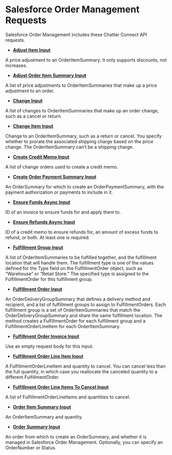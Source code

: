 # Salesforce Order Management Requests

Salesforce Order Management includes these Chatter Connect API requests.

- **[Adjust Item Input](atlas.en-us.230.0.order_management_developer_guide.meta/order_management_developer_guide/connect_requests_adjust_item_input.htm)**

A price adjustment to an OrderItemSummary. It only supports       discounts, not increases.
- **[Adjust Order Item Summary Input](atlas.en-us.230.0.order_management_developer_guide.meta/order_management_developer_guide/connect_requests_adjust_order_item_summary_input.htm)**

A list of price adjustments to OrderItemSummaries that make up a       price adjustment to an order.
- **[Change Input](atlas.en-us.230.0.order_management_developer_guide.meta/order_management_developer_guide/connect_requests_change_input.htm)**

A list of changes to OrderItemSummaries that make up an order       change, such as a cancel or return.
- **[Change Item Input](atlas.en-us.230.0.order_management_developer_guide.meta/order_management_developer_guide/connect_requests_change_item_input.htm)**

Change to an OrderItemSummary, such as a return or cancel. You       specify whether to prorate the associated shipping charge based on the price change. The       OrderItemSummary can’t be a shipping charge.
- **[Create Credit Memo Input](atlas.en-us.230.0.order_management_developer_guide.meta/order_management_developer_guide/connect_requests_create_credit_memo_input.htm)**

A list of change orders used to create a credit     memo.
- **[Create Order Payment Summary Input](atlas.en-us.230.0.order_management_developer_guide.meta/order_management_developer_guide/connect_requests_create_order_payment_summary_input.htm)**

An OrderSummary for which to create an OrderPaymentSummary, with the       payment authorization or payments to include in it.
- **[Ensure Funds Async Input](atlas.en-us.230.0.order_management_developer_guide.meta/order_management_developer_guide/connect_requests_ensure_funds_async_input.htm)**

ID of an invoice to ensure funds for and apply them     to.
- **[Ensure Refunds Async Input](atlas.en-us.230.0.order_management_developer_guide.meta/order_management_developer_guide/connect_requests_ensure_refunds_async_input.htm)**

ID of a credit memo to ensure refunds for, an amount of excess funds       to refund, or both. At least one is required.
- **[Fulfillment Group Input](atlas.en-us.230.0.order_management_developer_guide.meta/order_management_developer_guide/connect_requests_fulfillment_group_input.htm)**

A list of OrderItemSummaries to be fulfilled together, and the       fulfillment location that will handle them. The fulfillment type is one of the values defined       for the Type field on the FulfillmentOrder object, such as “Warehouse” or “Retail Store.” The       specified type is assigned to the FulfillmentOrder for this fulfillment     group.
- **[Fulfillment Order Input](atlas.en-us.230.0.order_management_developer_guide.meta/order_management_developer_guide/connect_requests_fulfillment_order_input.htm)**

An OrderDeliveryGroupSummary that defines a delivery method and       recipient, and a list of fulfillment groups to assign to FulfillmentOrders. Each fulfillment       group is a set of OrderItemSummaries that match the OrderDeliveryGroupSummary and share the       same fulfillment location. The method creates a FulfillmentOrder for each fulfillment group       and a FulfillmentOrderLineItem for each OrderItemSummary.
- **[Fulfillment Order Invoice Input](atlas.en-us.230.0.order_management_developer_guide.meta/order_management_developer_guide/connect_requests_fulfillment_order_invoice_input.htm)**

Use an empty request body for this     input.
- **[Fulfillment Order Line Item Input](atlas.en-us.230.0.order_management_developer_guide.meta/order_management_developer_guide/connect_requests_fulfillment_order_line_item_input.htm)**

A FulfillmentOrderLineItem and quantity to cancel. You can cancel       less than the full quantity, in which case you reallocate the canceled quantity to a different       FulfillmentOrder.
- **[Fulfillment Order Line Items To Cancel Input](atlas.en-us.230.0.order_management_developer_guide.meta/order_management_developer_guide/connect_requests_fulfillment_order_line_items_to_cancel_input.htm)**

A list of FulfillmentOrderLineItems and quantities to     cancel.
- **[Order Item Summary Input](atlas.en-us.230.0.order_management_developer_guide.meta/order_management_developer_guide/connect_requests_order_item_summary_input.htm)**

An OrderItemSummary and quantity.
- **[Order Summary Input](atlas.en-us.230.0.order_management_developer_guide.meta/order_management_developer_guide/connect_requests_order_summary_input.htm)**

An order from which to create an OrderSummary, and whether it is       managed in Salesforce Order Management. Optionally, you can specify an OrderNumber or       Status.
